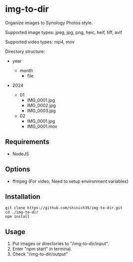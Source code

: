 # img-to-dir

Organize images to Synology Photos style.

Supported image types: jpeg, jpg, png, heic, heif, tiff, avif

Supported video types: mp4, mov

Directory structure:

- year
  - month
    - file

- 2024
  - 01
    - IMG_0001.jpg
    - IMG_0002.jpg
    - IMG_0003.jpg
  - 02
    - IMG_0001.jpg
    - IMG_0001.mov

## Requirements

- NodeJS

## Options

- ffmpeg (For video, Need to setup environment variables)

## Installation

```console
git clone https://github.com/shinich39/img-to-dir.git
cd ./img-to-dir
npm install
```

## Usage

1. Put images or directories to "/img-to-dir/input".
2. Enter "npm start" in terminal.
3. Check "/img-to-dir/output"